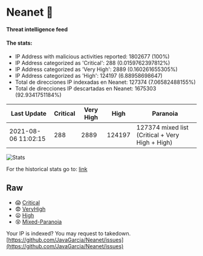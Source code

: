 # Neanet :hocho:
#### Threat intelligence feed
#### The stats:

- IP Address with malicious activities reported: 1802677 (100%)
- IP Address categorized as 'Critical':  288 (0.0159762397812%)
- IP Address categorized as 'Very High':  2889 (0.160261655305%)
- IP Address categorized as 'High':  124197 (6.88958698647)
- Total de direcciones IP indexadas en Neanet:  127374 (7.06582488155%)
- Total de direcciones IP descartadas en Neanet:  1675303 (92.9341751184%)

| Last Update | Critical | Very High | High | Paranoia |
| --- | --- | --- | --- | --- |
| 2021-08-06 11:02:15 | 288 | 2889 | 124197 | 127374 mixed list (Critical + Very High + High)|

![Stats](https://docs.google.com/spreadsheets/d/e/2PACX-1vSnaNMIXVabIpDJjufMlzH7poXnshF3mgd8Is1g9ytUEzVsP5my4Trn8f-xkoLLQ38xpL3HtmUexLo6/pubchart?oid=501124687&format=image)

For the historical stats go to: [link](/stats.csv)
## Raw
- :scream: [Critical](https://raw.githubusercontent.com/JavaGarcia/Neanet/master/blacklists/neanet_critical.txt)
- :fearful: [VeryHigh](https://raw.githubusercontent.com/JavaGarcia/Neanet/master/blacklists/neanet_veryHigh.txtt)
- :frowning: [High](https://raw.githubusercontent.com/JavaGarcia/Neanet/master/blacklists/neanet_high.txt)
- :dizzy_face: [Mixed-Paranoia](https://raw.githubusercontent.com/JavaGarcia/Neanet/master/blacklists/neanet_all.txt)


Your IP is indexed? You may request to takedown. [https://github.com/JavaGarcia/Neanet/issues](https://github.com/JavaGarcia/Neanet/issues)

























































































































































































































































































































































































































































































































































































































































































































































































































































































































































































































































































































































































































































































































































































































































































































































































































































































































































































































































































































































































































































































































































































































































































































































































































































































































































































































































































































































































































































































































































































































































































































































































































































































































































































































































































































































































































































































































































































































































































































































































































































































































































































































































































































































































































































































































































































































































































































































































































































































































































































































































































































































































































































































































































































































































































































































































































































































































































































































































































































































































































































































































































































































































































































































































































































































































































































































































































































































































































































































































































































































































































































































































































































































































































































































































































































































































































































































































































































































































































































































































































































































































































































































